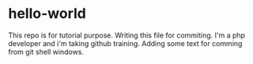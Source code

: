 # hello-world
This repo is for tutorial purpose.
Writing this file for commiting.
I'm a php developer and i'm taking github training.
Adding some text for comming from git shell windows.